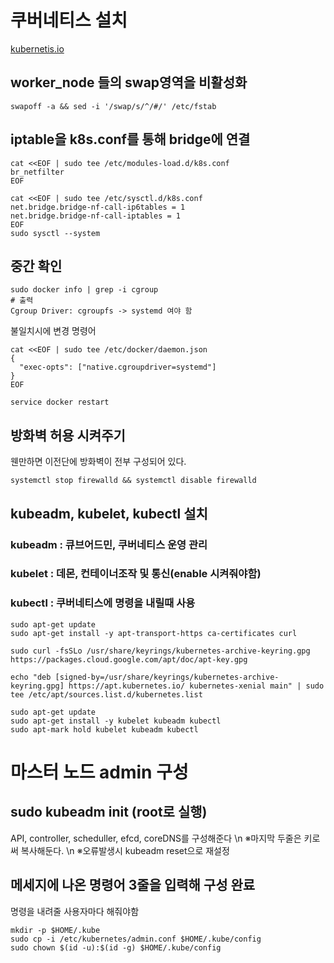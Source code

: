 # 쿠버네티스 설치

[kubernetis.io](https://kubernetes.io/docs/setup/production-environment/tools/kubeadm/install-kubeadm/)

## worker_node 들의 swap영역을 비활성화

    swapoff -a && sed -i '/swap/s/^/#/' /etc/fstab
    
## iptable을 k8s.conf를 통해 bridge에 연결

    cat <<EOF | sudo tee /etc/modules-load.d/k8s.conf
    br_netfilter
    EOF

    cat <<EOF | sudo tee /etc/sysctl.d/k8s.conf
    net.bridge.bridge-nf-call-ip6tables = 1
    net.bridge.bridge-nf-call-iptables = 1
    EOF
    sudo sysctl --system
    
## 중간 확인

    sudo docker info | grep -i cgroup
    # 출력
    Cgroup Driver: cgroupfs -> systemd 여야 함
      
불일치시에 변경 명령어

    cat <<EOF | sudo tee /etc/docker/daemon.json
    {
      "exec-opts": ["native.cgroupdriver=systemd"]
    }
    EOF

    service docker restart
    
    
## 방화벽 허용 시켜주기
웬만하면 이전단에 방화벽이 전부 구성되어 있다.
    
    systemctl stop firewalld && systemctl disable firewalld
    
## kubeadm, kubelet, kubectl 설치
  ### kubeadm : 큐브어드민, 쿠버네티스 운영 관리
  ### kubelet : 데몬, 컨테이너조작 및 통신(enable 시켜줘야함)
  ### kubectl : 쿠버네티스에 명령을 내릴때 사용

    sudo apt-get update
    sudo apt-get install -y apt-transport-https ca-certificates curl
    
    sudo curl -fsSLo /usr/share/keyrings/kubernetes-archive-keyring.gpg https://packages.cloud.google.com/apt/doc/apt-key.gpg
    
    echo "deb [signed-by=/usr/share/keyrings/kubernetes-archive-keyring.gpg] https://apt.kubernetes.io/ kubernetes-xenial main" | sudo tee /etc/apt/sources.list.d/kubernetes.list
    
    sudo apt-get update
    sudo apt-get install -y kubelet kubeadm kubectl
    sudo apt-mark hold kubelet kubeadm kubectl
    
    
# 마스터 노드 admin 구성

## sudo kubeadm init (root로 실행)
API, controller, scheduller, efcd, coreDNS를 구성해준다  \n
※마지막 두줄은 키로써 복사해둔다. \n
※오류발생시 kubeadm reset으로 재설정 

## 메세지에 나온 명령어 3줄을 입력해 구성 완료
명령을 내려줄 사용자마다 해줘야함

    mkdir -p $HOME/.kube
    sudo cp -i /etc/kubernetes/admin.conf $HOME/.kube/config
    sudo chown $(id -u):$(id -g) $HOME/.kube/config

